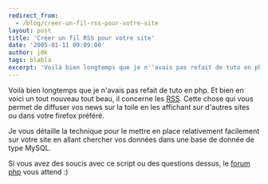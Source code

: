 ```yaml
---
redirect_from:
  - /blog/creer-un-fil-rss-pour-votre-site
layout: post
title: 'Créer un fil RSS pour votre site'
date: '2005-01-11 09:09:00'
author: j0k
tags: blabla
excerpt: 'Voilà bien longtemps que je n''avais pas refait de tuto en php.   Et bien en voici un tout nouveau tout beau, il concerne les [RSS](http://www.j0k3r.net/php-creer-un-fil-rss-pour-votre-site-21.html). Cette chose qui vous permet de diffuser vos news sur la toile en les affichant sur d''autres sites ou dans votre firefox préféré.   )   Je vous détaille      ...'
---
```


Voilà bien longtemps que je n'avais pas refait de tuto en php.   Et bien en voici un tout nouveau tout beau, il concerne les [RSS](http://www.j0k3r.net/php-creer-un-fil-rss-pour-votre-site-21.html). Cette chose qui vous permet de diffuser vos news sur la toile en les affichant sur d'autres sites ou dans votre firefox préféré.

Je vous détaille la technique pour le mettre en place relativement facilement sur votre site en allant chercher vos données dans une base de donnée de type MySQL.

Si vous avez des soucis avec ce script ou des questions dessus, le [forum php](http://www.j0k3r.net/forum/forum-php-mysql-4.htm) vous attend :)
